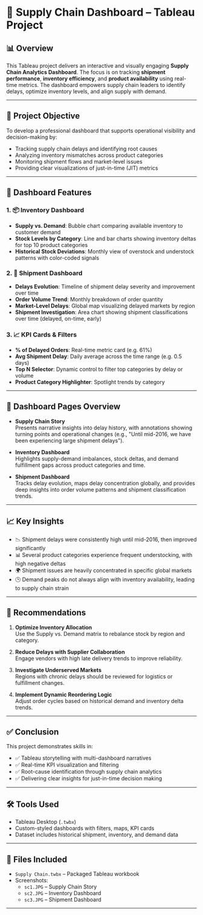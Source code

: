# 🚚 Supply Chain Dashboard – Tableau Project

## 📊 Overview  
This Tableau project delivers an interactive and visually engaging **Supply Chain Analytics Dashboard**. The focus is on tracking **shipment performance**, **inventory efficiency**, and **product availability** using real-time metrics. The dashboard empowers supply chain leaders to identify delays, optimize inventory levels, and align supply with demand.

---

## 🎯 Project Objective  
To develop a professional dashboard that supports operational visibility and decision-making by:

- Tracking supply chain delays and identifying root causes  
- Analyzing inventory mismatches across product categories  
- Monitoring shipment flows and market-level issues  
- Providing clear visualizations of just-in-time (JIT) metrics

---

## 🔄 Dashboard Features

### 1. 📦 Inventory Dashboard  
- **Supply vs. Demand**: Bubble chart comparing available inventory to customer demand  
- **Stock Levels by Category**: Line and bar charts showing inventory deltas for top 10 product categories  
- **Historical Stock Deviations**: Monthly view of overstock and understock patterns with color-coded signals

### 2. 🚢 Shipment Dashboard  
- **Delays Evolution**: Timeline of shipment delay severity and improvement over time  
- **Order Volume Trend**: Monthly breakdown of order quantity  
- **Market-Level Delays**: Global map visualizing delayed markets by region  
- **Shipment Investigation**: Area chart showing shipment classifications over time (delayed, on-time, early)

### 3. 📈 KPI Cards & Filters  
- **% of Delayed Orders**: Real-time metric card (e.g. 61%)  
- **Avg Shipment Delay**: Daily average across the time range (e.g. 0.5 days)  
- **Top N Selector**: Dynamic control to filter top categories by delay or volume  
- **Product Category Highlighter**: Spotlight trends by category

---

## 🧭 Dashboard Pages Overview

- **Supply Chain Story**  
  Presents narrative insights into delay history, with annotations showing turning points and operational changes (e.g., "Until mid-2016, we have been experiencing large shipment delays").

- **Inventory Dashboard**  
  Highlights supply-demand imbalances, stock deltas, and demand fulfillment gaps across product categories and time.

- **Shipment Dashboard**  
  Tracks delay evolution, maps delay concentration globally, and provides deep insights into order volume patterns and shipment classification trends.

---

## 📈 Key Insights

- 📉 Shipment delays were consistently high until mid-2016, then improved significantly  
- 📊 Several product categories experience frequent understocking, with high negative deltas  
- 🌍 Shipment issues are heavily concentrated in specific global markets  
- 🕒 Demand peaks do not always align with inventory availability, leading to supply chain strain

---

## 📌 Recommendations

1. **Optimize Inventory Allocation**  
   Use the Supply vs. Demand matrix to rebalance stock by region and category.

2. **Reduce Delays with Supplier Collaboration**  
   Engage vendors with high late delivery trends to improve reliability.

3. **Investigate Underserved Markets**  
   Regions with chronic delays should be reviewed for logistics or fulfillment changes.

4. **Implement Dynamic Reordering Logic**  
   Adjust order cycles based on historical demand and inventory delta trends.

---

## ✅ Conclusion  
This project demonstrates skills in:

- ✅ Tableau storytelling with multi-dashboard narratives  
- ✅ Real-time KPI visualization and filtering  
- ✅ Root-cause identification through supply chain analytics  
- ✅ Delivering clear insights for just-in-time decision making

---

## 🛠️ Tools Used  
- Tableau Desktop (`.twbx`)  
- Custom-styled dashboards with filters, maps, KPI cards  
- Dataset includes historical shipment, inventory, and demand data

---

## 📎 Files Included  
- `Supply Chain.twbx` – Packaged Tableau workbook  
- Screenshots:
  - `sc1.JPG` – Supply Chain Story  
  - `sc2.JPG` – Inventory Dashboard  
  - `sc3.JPG` – Shipment Dashboard

---
